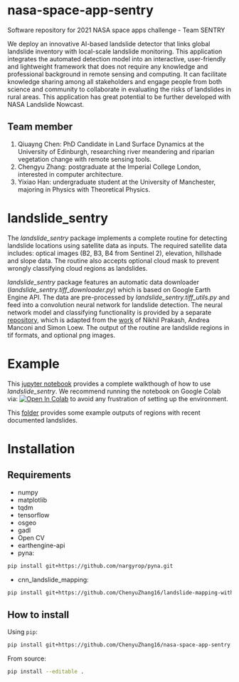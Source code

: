 # nasa-space-app-sentry
Software repository for 2021 NASA space apps challenge - Team SENTRY

We deploy an innovative AI-based landslide detector that links global landslide inventory with local-scale landslide monitoring.  This application integrates the automated detection model into an interactive, user-friendly and lightweight framework that does not require any knowledge and professional background in remote sensing and computing. It can facilitate knowledge sharing among all stakeholders and engage people from both science and community to collaborate in evaluating the risks of landslides in rural areas. This application has great potential to be further developed with NASA Landslide Nowcast.

## Team member 
1. Qiuayng Chen: PhD Candidate in Land Surface Dynamics at the University of Edinburgh, researching river meandering and riparian vegetation change with remote sensing tools.
2. Chengyu Zhang: postgraduate at the Imperial College London, interested in computer architecture.
3. Yixiao Han: undergraduate student at the University of Manchester, majoring in Physics with Theoretical Physics.


# landslide_sentry

The *landslide_sentry* package implements a complete routine for detecting landslide locations using satellite data as inputs. The required satellite data includes: optical images (B2, B3, B4 from Sentinel 2), elevation, hillshade and slope data. The routine also accepts optional cloud mask to prevent wrongly classifying cloud regions as landslides.

*landslide_sentry* package features an automatic data downloader (*landslide_sentry.tiff_downloader.py*) which is based on Google Earth Engine API. The data are pre-processed by *landslide_sentry.tiff_utils.py* and feed into a convolution neural network for landslide detection. The neural network model and classifying functionality is provided by a separate [repository](https://github.com/ChenyuZhang16/landslide-mapping-with-cnn), which is adapted from the [work](https://github.com/nprksh/landslide-mapping-with-cnn) of Nikhil Prakash, Andrea Manconi and Simon Loew. The output of the routine are landslide regions in tif formats, and optional png images.

# Example

This [jupyter notebook](example/detect_landslide_colab.ipynb) provides a complete walkthough of how to use *landslide_sentry*. We recommend running the notebook on Google Colab via: [![Open In Colab](https://colab.research.google.com/assets/colab-badge.svg)](https://colab.research.google.com/github/ChenyuZhang16/nasa-space-app-sentry/blob/main/example/detect_landslide_colab.ipynb) to avoid any frustration of setting up the environment.

This [folder](example/example_outputs) provides some example outputs of regions with recent documented landslides.

# Installation

## Requirements
- numpy
- matplotlib
- tqdm
- tensorflow
- osgeo
- gadl
- Open CV
- earthengine-api
- pyna:
```bash
pip install git+https://github.com/nargyrop/pyna.git
```
- cnn_landslide_mapping:
```bash
pip install git+https://github.com/ChenyuZhang16/landslide-mapping-with-cnn.git
```

## How to install
Using `pip`:

``` bash
pip install git+https://github.com/ChenyuZhang16/nasa-space-app-sentry.git
```

From source:
``` bash
pip install --editable .
```
